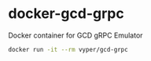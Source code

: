 # docker-gcd-grpc

Docker container for GCD gRPC Emulator

```bash
docker run -it --rm vyper/gcd-grpc
```
